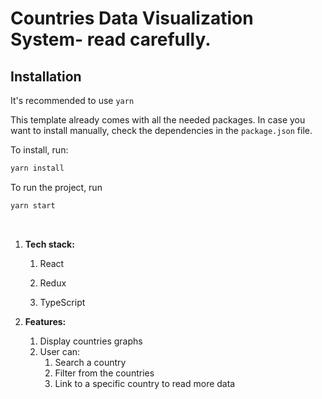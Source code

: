 # Countries Data Visualization System- read carefully.
## Installation

It's recommended to use `yarn`

This template already comes with all the needed packages. In case you want to install manually, check the dependencies in the `package.json` file.

To install, run:

```bash
yarn install
```

To run the project, run

````bash
yarn start
````

<br />

1. **Tech stack:**

   1. React

   2. Redux

   3. TypeScript


2. **Features:**

   1. Display countries graphs
   2. User can:
      1. Search a country
      2. Filter from the countries
      3. Link to a specific country to read more data
